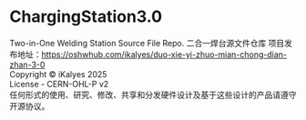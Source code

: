 # ChargingStation3.0
Two-in-One Welding Station Source File Repo.
二合一焊台源文件仓库
项目发布地址：https://oshwhub.com/ikalyes/duo-xie-yi-zhuo-mian-chong-dian-zhan-3-0   
Copyright ©️ iKalyes 2025  
License - CERN-OHL-P v2  
任何形式的使用、研究、修改、共享和分发硬件设计及基于这些设计的产品请遵守开源协议。	

